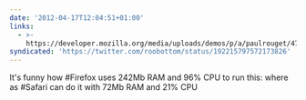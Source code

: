 ```yaml
---
date: '2012-04-17T12:04:51+01:00'
links:
  - >-
    https://developer.mozilla.org/media/uploads/demos/p/a/paulrouget/47e916de488e745f95aee0bc32d5fd31/runfield_1327576901_demo_package/index.html
syndicated: 'https://twitter.com/roobottom/status/192215797572173826'
---
```

It's funny how #Firefox uses 242Mb RAM and 96% CPU to run this:  where as #Safari can do it with 72Mb RAM and 21% CPU

